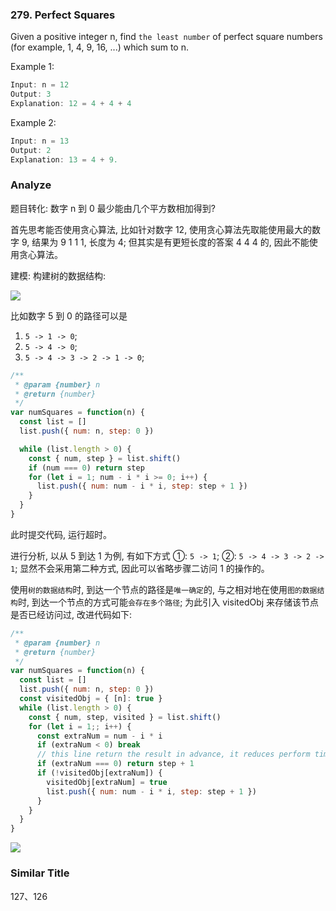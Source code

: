 ### 279. Perfect Squares

Given a positive integer n, find `the least number` of perfect square numbers (for example, 1, 4, 9, 16, ...) which sum to n.

Example 1:

```js
Input: n = 12
Output: 3
Explanation: 12 = 4 + 4 + 4
```

Example 2:

```js
Input: n = 13
Output: 2
Explanation: 13 = 4 + 9.
```

### Analyze

题目转化: 数字 n 到 0 最少能由几个平方数相加得到?

首先思考能否使用贪心算法, 比如针对数字 12, 使用贪心算法先取能使用最大的数字 9, 结果为 9 1 1 1, 长度为 4; 但其实是有更短长度的答案 4 4 4 的, 因此不能使用贪心算法。

建模: 构建树的数据结构:

![](http://with.muyunyun.cn/1ec5a5a75516e0ae7fa96c9c9a74bd79.jpg)

比如数字 5 到 0 的路径可以是

1. `5 -> 1 -> 0`;
2. `5 -> 4 -> 0`;
3. `5 -> 4 -> 3 -> 2 -> 1 -> 0`;

```js
/**
 * @param {number} n
 * @return {number}
 */
var numSquares = function(n) {
  const list = []
  list.push({ num: n, step: 0 })

  while (list.length > 0) {
    const { num, step } = list.shift()
    if (num === 0) return step
    for (let i = 1; num - i * i >= 0; i++) {
      list.push({ num: num - i * i, step: step + 1 })
    }
  }
}
```

此时提交代码, 运行超时。

进行分析, 以从 5 到达 1 为例, 有如下方式 ①: `5 -> 1`; ②: `5 -> 4 -> 3 -> 2 -> 1`; 显然不会采用第二种方式, 因此可以省略步骤二访问 1 的操作的。

使用`树的数据结构`时, 到达一个节点的路径是`唯一确定`的, 与之相对地在使用`图的数据结构`时, 到达一个节点的方式可能`会存在多个路径`; 为此引入 visitedObj 来存储该节点是否已经访问过, 改进代码如下:

```js
/**
 * @param {number} n
 * @return {number}
 */
var numSquares = function(n) {
  const list = []
  list.push({ num: n, step: 0 })
  const visitedObj = { [n]: true }
  while (list.length > 0) {
    const { num, step, visited } = list.shift()
    for (let i = 1;; i++) {
      const extraNum = num - i * i
      if (extraNum < 0) break
      // this line return the result in advance, it reduces perform time very much.
      if (extraNum === 0) return step + 1
      if (!visitedObj[extraNum]) {
        visitedObj[extraNum] = true
        list.push({ num: num - i * i, step: step + 1 })
      }
    }
  }
}
```

![](http://with.muyunyun.cn/05fe8335c7c57360edd7e9d28fe3a102.jpg)

### Similar Title

127、126